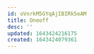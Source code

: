 ```yaml
---
id: oVnrkM5GYqAjIBIRk5eAM
title: Oneoff
desc: ''
updated: 1643424216175
created: 1643424079361
---
```


